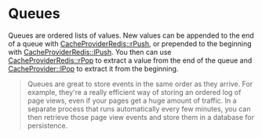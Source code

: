# Queues

Queues are ordered lists of values. New values can be appended to the end of a queue with [CacheProviderRedis::rPush](../../reference/core-classes/cacheprovider/cacheprovider-methods.md#rpush), or prepended to the beginning with [CacheProviderRedis::lPush](../../reference/core-classes/cacheprovider/cacheprovider-methods.md#lpush). You then can use [CacheProviderRedis::rPop](../../reference/core-classes/cacheprovider/cacheprovider-methods.md#rpop) to extract a value from the end of the queue and [CacheProvider::lPop](../../reference/core-classes/cacheprovider/cacheprovider-methods.md#lpop) to extract it from the beginning.

> Queues are great to store events in the same order as they arrive. For example, they're a really efficient way of storing an ordered log of page views, even if your pages get a huge amount of traffic. In a separate process that runs automatically every few minutes, you can then retrieve those page view events and store them in a database for persistence.

